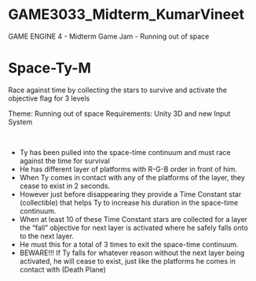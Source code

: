 # GAME3033_Midterm_KumarVineet
 GAME ENGINE 4 - Midterm Game Jam - Running out of space

# Space-Ty-M
Race against time by collecting the stars to survive and activate the objective flag for 3 levels


Theme: Running out of space
Requirements: Unity 3D and new Input System

 
- Ty has been pulled into the space-time continuum and must race against the time for survival
- He has different layer of platforms with R-G-B order in front of him.
- When Ty comes in contact with any of the platforms of the layer, they cease to exist in 2 seconds.
- However just before disappearing they provide a Time Constant star (collectible) that helps Ty to increase his duration in the space-time continuum.
- When at least 10 of these Time Constant stars are collected for a layer the “fall” objective for next layer is activated where he safely falls onto to the next layer.
- He must this for a total of 3 times to exit the space-time continuum.
- BEWARE!!! If Ty falls for whatever reason without the next layer being activated, he will cease to exist, just like the platforms he comes in contact with (Death Plane)
